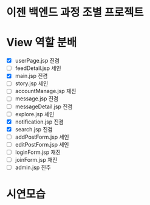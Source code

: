 # 이젠 백엔드 과정 조별 프로젝트


# View 역할 분배
- [x] userPage.jsp 진겸
- [ ] feedDetail.jsp 세인
- [x] main.jsp 진겸
- [ ] story.jsp 세인
- [ ] accountManage.jsp 재진
- [ ] message.jsp 진겸
- [ ] messageDetail.jsp 진겸
- [ ] explore.jsp 세인
- [x] notification.jsp 진겸
- [x] search.jsp 진겸
- [ ] addPostForm.jsp 세인
- [ ] editPostForm.jsp 세인
- [ ] loginForm.jsp 재진
- [ ] joinForm.jsp 재진
- [ ] admin.jsp 진주

# 시연모습
